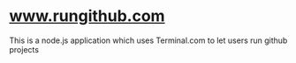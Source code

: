 # www.rungithub.com

This is a node.js application which uses Terminal.com to let users run github projects
